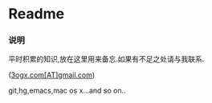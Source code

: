 Readme
=========

### 说明

平时积累的知识,放在这里用来备忘.如果有不足之处请与我联系.

([3ogx.com[AT]gmail.com](3ogx.com@gmail.com))

git,hg,emacs,mac os x...and so on..
